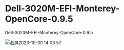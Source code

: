 # Dell-3020M-EFI-Monterey-OpenCore-0.9.5
Dell-3020M-EFI-Monterey-OpenCore-0.9.5

![截屏2023-10-30 14 03 57](https://github.com/chendianVista/Dell-3020M-EFI-Monterey-OpenCore-0.9.5/assets/59724637/5a8fadb5-51a0-4abb-b1f0-4a98334c2384)
